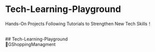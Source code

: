 # Tech-Learning-Playground

Hands-On Projects Following Tutorials to Strengthen New Tech Skills！

<br/>
## Tech-Learning-Playground
<br/>
🛒GShoppingManagment

